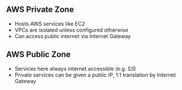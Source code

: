 ## AWS Private Zone
- Hosts AWS services like EC2
- VPCs are isolated unless configured otherwise
- Can access public internet via Internet Gateway


## AWS Public Zone
- Services here always internet accessible (e.g. S3)
- Private services can be given a public IP, 1:1 translation by Internet Gateway